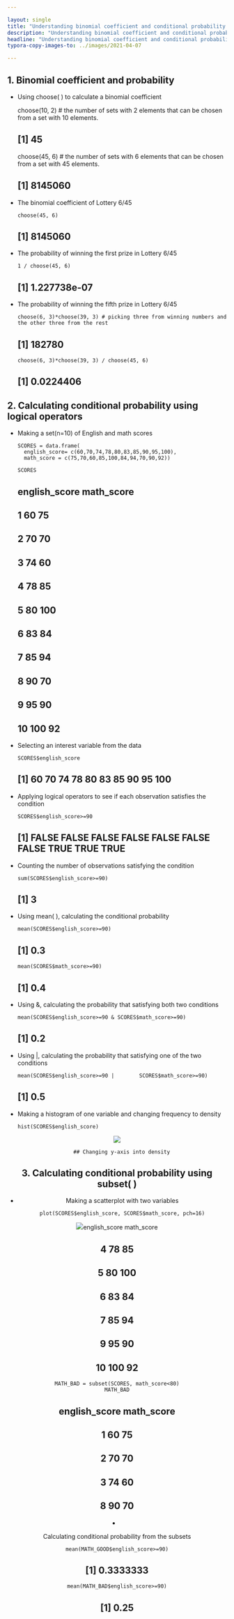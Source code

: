```yaml
---

layout: single
title: "Understanding binomial coefficient and conditional probability with R script"
description: "Understanding binomial coefficient and conditional probability with R script"
headline: "Understanding binomial coefficient and conditional probability with R script"
typora-copy-images-to: ../images/2021-04-07

---
```




## 1. Binomial coefficient and probability

-  Using choose( ) to calculate a binomial coefficient

      choose(10, 2) # the number of sets with 2 elements that can be chosen from a set with 10 elements.
    
    ## [1] 45
    
      choose(45, 6) # the number of sets with 6 elements that can be chosen from a set with 45 elements.
    
    ## [1] 8145060

- The binomial coefficient of Lottery 6/45

      choose(45, 6)
    
    ## [1] 8145060

- The probability of winning the first prize in Lottery 6/45

      1 / choose(45, 6)
    
    ## [1] 1.227738e-07

- The probability of winning the fifth prize in Lottery 6/45

      choose(6, 3)*choose(39, 3) # picking three from winning numbers and the other three from the rest
    
    ## [1] 182780
    
      choose(6, 3)*choose(39, 3) / choose(45, 6) 
    
    ## [1] 0.0224406



## 2. Calculating conditional probability using logical operators

- Making a set(n=10) of English and math scores

      SCORES = data.frame(
        english_score= c(60,70,74,78,80,83,85,90,95,100), 
        math_score = c(75,70,60,85,100,84,94,70,90,92))
    
      SCORES
    
    ##    english_score math_score
    ## 1             60         75
    ## 2             70         70
    ## 3             74         60
    ## 4             78         85
    ## 5             80        100
    ## 6             83         84
    ## 7             85         94
    ## 8             90         70
    ## 9             95         90
    ## 10           100         92

- Selecting an interest variable from the data

      SCORES$english_score
    
    ##  [1]  60  70  74  78  80  83  85  90  95 100

- Applying logical operators to see if each observation satisfies the condition

      SCORES$english_score>=90
    
    ##  [1] FALSE FALSE FALSE FALSE FALSE FALSE FALSE  TRUE  TRUE  TRUE

- Counting the number of observations satisfying the condition

      sum(SCORES$english_score>=90)
    
    ## [1] 3

- Using mean( ), calculating the conditional probability

      mean(SCORES$english_score>=90)
    
    ## [1] 0.3
    
      mean(SCORES$math_score>=90)
    
    ## [1] 0.4

- Using &, calculating the probability that satisfying both two conditions

      mean(SCORES$english_score>=90 & SCORES$math_score>=90)
    
    ## [1] 0.2

* Using |, calculating the probability that satisfying one of the two conditions

      mean(SCORES$english_score>=90 | 		 SCORES$math_score>=90)
    
    ## [1] 0.5

- Making a histogram of one variable and changing frequency to density

      hist(SCORES$english_score)

<center><img src ="/images/2021-04-07/hist-1.png</center>

      hist(SCORES$english_score, probability=TRUE)

<center><img src ="/images/2021-04-07/hist-2.png</center>

        ## Changing y-axis into density 



## 3. Calculating conditional probability using subset( )

- Making a scatterplot with two variables

      plot(SCORES$english_score, SCORES$math_score, pch=16)

<center><img src ="/images/2021-04-07/scatterplot-1.png</center>

- Using subset( ), making subsets

      MATH_GOOD = subset(SCORES, math_score>=80)
      MATH_GOOD
    
    ##    english_score math_score
    ## 4             78         85
    ## 5             80        100
    ## 6             83         84
    ## 7             85         94
    ## 9             95         90
    ## 10           100         92
    
      MATH_BAD = subset(SCORES, math_score<80)
      MATH_BAD
    
    ##   english_score math_score
    ## 1            60         75
    ## 2            70         70
    ## 3            74         60
    ## 8            90         70

- Calculating conditional probability from the subsets

      mean(MATH_GOOD$english_score>=90)
    
    ## [1] 0.3333333
    
      mean(MATH_BAD$english_score>=90)
    
    ## [1] 0.25
